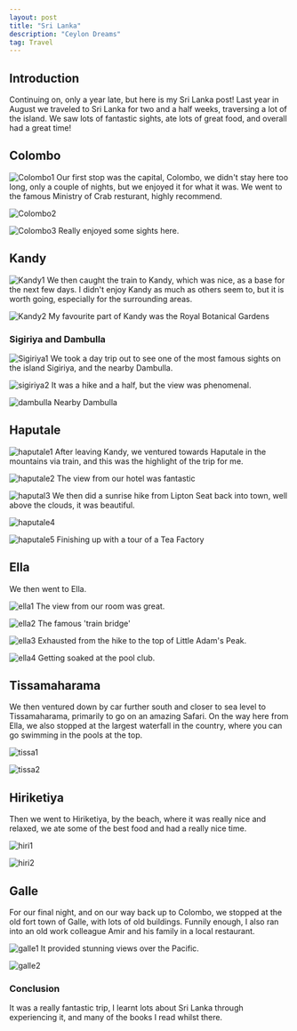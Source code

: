 ```yaml
---
layout: post
title: "Sri Lanka"
description: "Ceylon Dreams"
tag: Travel
---
```

## Introduction 
Continuing on, only a year late, but here is my Sri Lanka post! Last year in August we traveled to Sri Lanka for two and a half weeks, traversing a lot of the island. We saw lots of fantastic sights, ate lots of great food, and overall had a great time!


## Colombo

![Colombo1](https://i.imgur.com/RXIo4gp.jpeg)
Our first stop was the capital, Colombo, we didn't stay here too long, only a couple of nights, but we enjoyed it for what it was. We went to the famous Ministry of Crab resturant, highly recommend.

![Colombo2](https://i.imgur.com/I5JUGXc.jpeg)

![Colombo3](https://i.imgur.com/Rtz5X47.jpeg)
Really enjoyed some sights here.


## Kandy

![Kandy1](https://i.imgur.com/CTajcP3.jpeg)
We then caught the train to Kandy, which was nice, as a base for the next few days. I didn't enjoy Kandy as much as others seem to, but it is worth going, especially for the surrounding areas.

![Kandy2](https://i.imgur.com/DqULWfW.jpeg)
My favourite part of Kandy was the Royal Botanical Gardens


### Sigiriya and Dambulla

![Sigiriya1](https://i.imgur.com/5NWOvvA.jpeg)
We took a day trip out to see one of the most famous sights on the island Sigiriya, and the nearby Dambulla.

![sigiriya2](https://i.imgur.com/FJ2B2Aw.jpeg)
It was a hike and a half, but the view was phenomenal.

![dambulla](https://i.imgur.com/80Oxi12.jpeg)
Nearby Dambulla


## Haputale

![haputale1](https://i.imgur.com/NUn5HVo.jpeg)
After leaving Kandy, we ventured towards Haputale in the mountains via train, and this was the highlight of the trip for me.


![haputale2](https://i.imgur.com/Z0Rs3NB.jpeg)
The view from our hotel was fantastic

![haputal3](https://i.imgur.com/gY0jfGz.jpeg)
We then did a sunrise hike from Lipton Seat back into town, well above the clouds, it was beautiful.

![haputale4](https://i.imgur.com/w0DuaNk.jpeg)

![haputale5](https://i.imgur.com/Aau4b7E.jpeg)
Finishing up with a tour of a Tea Factory


## Ella
We then went to Ella.

![ella1](https://i.imgur.com/uFZAHUO.jpeg)
The view from our room was great.

![ella2](https://i.imgur.com/1mi96m5.jpeg)
The famous 'train bridge'

![ella3](https://i.imgur.com/TSgeqXC.jpeg)
Exhausted from the hike to the top of Little Adam's Peak.

![ella4](https://i.imgur.com/IfXcT24.jpeg)
Getting soaked at the pool club.


## Tissamaharama 
We then ventured down by car further south and closer to sea level to Tissamaharama, primarily to go on an amazing Safari. On the way here from Ella, we also stopped at the largest waterfall in the country, where you can go swimming in the pools at the top.

![tissa1](https://i.imgur.com/uXFnD3g.jpeg)

![tissa2](https://i.imgur.com/qofBSQt.jpeg)

## Hiriketiya
Then we went to Hiriketiya, by the beach, where it was really nice and relaxed, we ate some of the best food and had a really nice time.

![hiri1](https://i.imgur.com/pZ5IiSr.jpeg)

![hiri2](https://i.imgur.com/cDkVfsV.jpeg)


## Galle
For our final night, and on our way back up to Colombo, we stopped at the old fort town of Galle, with lots of old buildings. Funnily enough, I also ran into an old work colleague Amir and his family in a local restaurant.

![galle1](https://i.imgur.com/udy5TLx.jpeg)
It provided stunning views over the Pacific.

![galle2](https://i.imgur.com/CP2cpwg.jpeg)


### Conclusion
It was a really fantastic trip, I learnt lots about Sri Lanka through experiencing it, and many of the books I read whilst there.